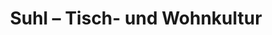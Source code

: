 ---
title: "Suhl – Tisch- und Wohnkultur"
url: /rostock/suhl-tisch-und-wohnkultur/
shop: Haushaltsartikel
---